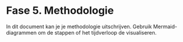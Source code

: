 # Fase 5. Methodologie

In dit document kan je je methodologie uitschrijven. Gebruik Mermaid-diagrammen om de stappen of het tijdverloop de visualiseren.
